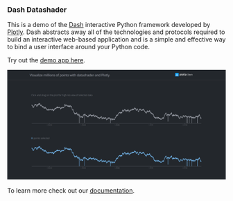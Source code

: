 ### Dash Datashader

This is a demo of the [Dash](https://plot.ly/products/dash/) interactive Python framework developed by [Plotly](https://plot.ly/).
Dash abstracts away all of the technologies and protocols required to build an interactive web-based application and is a simple and effective way to bind a user interface around your Python code.

Try out the [demo app here](https://dash-gallery.plotly.host/dash-datashader/).

![screenshot](assets/datashader.png "Screenshot")

To learn more check out our [documentation](https://dash.plot.ly).
